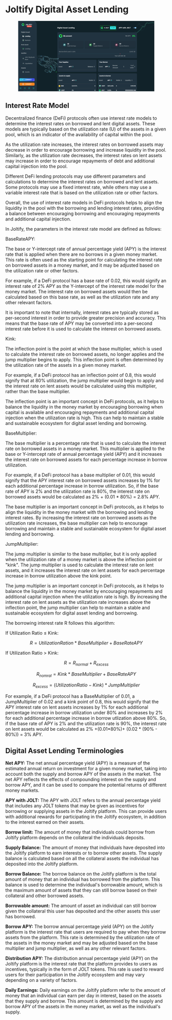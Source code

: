 # Joltify Digital Asset Lending

<figure><img src="../.gitbook/assets/market (1).png" alt=""><figcaption></figcaption></figure>

## Interest Rate Model

Decentralized finance (DeFi) protocols often use interest rate models to determine the interest rates on borrowed and lent digital assets. These models are typically based on the utilization rate (U) of the assets in a given pool, which is an indicator of the availability of capital within the pool.

As the utilization rate increases, the interest rates on borrowed assets may decrease in order to encourage borrowing and increase liquidity in the pool. Similarly, as the utilization rate decreases, the interest rates on lent assets may increase in order to encourage repayments of debt and additional capital injection into the pool.

Different DeFi lending protocols may use different parameters and calculations to determine the interest rates on borrowed and lent assets. Some protocols may use a fixed interest rate, while others may use a variable interest rate that is based on the utilization rate or other factors.

Overall, the use of interest rate models in DeFi protocols helps to align the liquidity in the pool with the borrowing and lending interest rates, providing a balance between encouraging borrowing and encouraging repayments and additional capital injection.

In Joltify, the parameters in the interest rate model are defined as follows:

BaseRateAPY: &#x20;

The base or Y-intercept rate of annual percentage yield (APY) is the interest rate that is applied when there are no borrows in a given money market. This rate is often used as the starting point for calculating the interest rate on borrowed assets in a money market, and it may be adjusted based on the utilization rate or other factors.

For example, if a DeFi protocol has a base rate of 0.02, this would signify an interest rate of 2% APY as the Y-intercept of the interest rate model for the money market. The interest rate on borrowed assets would then be calculated based on this base rate, as well as the utilization rate and any other relevant factors.

It is important to note that internally, interest rates are typically stored as per-second interest in order to provide greater precision and accuracy. This means that the base rate of APY may be converted into a per-second interest rate before it is used to calculate the interest on borrowed assets.

Kink:

The inflection point is the point at which the base multiplier, which is used to calculate the interest rate on borrowed assets, no longer applies and the jump multiplier begins to apply. This inflection point is often determined by the utilization rate of the assets in a given money market.

For example, if a DeFi protocol has an inflection point of 0.8, this would signify that at 80% utilization, the jump multiplier would begin to apply and the interest rate on lent assets would be calculated using this multiplier, rather than the base multiplier.

The inflection point is an important concept in DeFi protocols, as it helps to balance the liquidity in the money market by encouraging borrowing when capital is available and encouraging repayments and additional capital injection when the utilization rate is high. This can help to maintain a stable and sustainable ecosystem for digital asset lending and borrowing.

&#x20;BaseMultiplier:

The base multiplier is a percentage rate that is used to calculate the interest rate on borrowed assets in a money market. This multiplier is applied to the base or Y-intercept rate of annual percentage yield (APY) and it increases the interest rate on borrowed assets for each percentage increase in borrow utilization.

For example, if a DeFi protocol has a base multiplier of 0.01, this would signify that the APY interest rate on borrowed assets increases by 1% for each additional percentage increase in borrow utilization. So, if the base rate of APY is 2% and the utilization rate is 80%, the interest rate on borrowed assets would be calculated as 2% + (0.01 \* 80%) = 2.8% APY.

The base multiplier is an important concept in DeFi protocols, as it helps to align the liquidity in the money market with the borrowing and lending interest rates. By increasing the interest rate on borrowed assets as the utilization rate increases, the base multiplier can help to encourage borrowing and maintain a stable and sustainable ecosystem for digital asset lending and borrowing.

JumpMultiplier:

The jump multiplier is similar to the base multiplier, but it is only applied when the utilization rate of a money market is above the inflection point or "kink". The jump multiplier is used to calculate the interest rate on lent assets, and it increases the interest rate on lent assets for each percentage increase in borrow utilization above the kink point.

The jump multiplier is an important concept in DeFi protocols, as it helps to balance the liquidity in the money market by encouraging repayments and additional capital injection when the utilization rate is high. By increasing the interest rate on lent assets as the utilization rate increases above the inflection point, the jump multiplier can help to maintain a stable and sustainable ecosystem for digital asset lending and borrowing.

The borrowing interest rate R follows this algorithm:

If Utilization Ratio ≤ Kink:



$$
R=UtilizationRation* BaseMultiplier+BaseRateAPY
$$

If Utilization Ratio > Kink:

$$
R= R_{normal} + R_{excess}
$$

$$
R_{nomral}=Kink*BaseMultiplier+BaseRateAPY
$$

$$
R_{excess}=(UtilizationRatio-Kink)*JumpMultiplier
$$

For example, if a DeFi protocol has a  BaseMultiplier of 0.01, a JumpMultiplier of 0.02 and a kink point of 0.8, this would signify that the APY interest rate on lent assets increases by 1% for each additional percentage increase in borrow utilization under 80% and increases by 2% for each additional percentage increase in borrow utlization above 80%. So, if the base rate of APY is 2% and the utilization rate is 90%, the interest rate on lent assets would be calculated as 2% +(0.01\*80%)+ (0.02 \* (90% - 80%)) = 3% APY.

## Digital Asset Lending Terminologies

**Net APY:** The net annual percentage yield (APY) is a measure of the estimated annual return on investment for a given money market, taking into account both the supply and borrow APY of the assets in the market. The net APY reflects the effects of compounding interest on the supply and borrow APY, and it can be used to compare the potential returns of different money markets.

**APY with JOLT:** The APY with JOLT refers to the annual percentage yield that includes any JOLT tokens that may be given as incentives for borrowing or supplying assets in the Joltify platform. This can provide users with additional rewards for participating in the Joltify ecosystem, in addition to the interest earned on their assets.

**Borrow limit:** The amount of money that individuals could borrow from Joltify platform depends on the collateral the individuals deposits.

**Supply Balance:** The amount of money that individuals have deposited into the Joltify platform to earn interests or to borrow other assets. The supply balance is calculated based on all the collateral assets the individual has deposited into the Joltify platform.

**Borrow Balance:** The borrow balance on the Joltify platform is the total amount of money that an individual has borrowed from the platform. This balance is used to determine the individual's borrowable amount, which is the maximum amount of assets that they can still borrow based on their collateral and other borrowed assets.

**Borrowable amount:** The amount of asset an individual can still borrow given the collateral this user has deposited and the other assets this user has borrowed.

**Borrow APY:** The borrow annual percentage yield (APY) on the Joltify platform is the interest rate that users are required to pay when they borrow assets from the platform. This rate is determined by the utilization rate of the assets in the money market and may be adjusted based on the base multiplier and jump multiplier, as well as any other relevant factors.

**Distribution APY:** The distribution annual percentage yield (APY) on the Joltify platform is the interest rate that the platform provides to users as incentives, typically in the form of JOLT tokens. This rate is used to reward users for their participation in the Joltify ecosystem and may vary depending on a variety of factors.

**Daily Earnings:** Daily earnings on the Joltify platform refer to the amount of money that an individual can earn per day in interest, based on the assets that they supply and borrow. This amount is determined by the supply and borrow APY of the assets in the money market, as well as the individual's supply.

